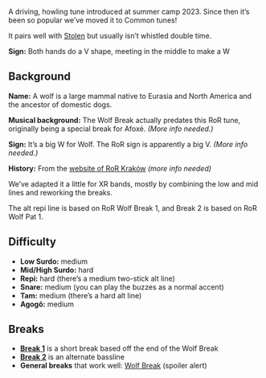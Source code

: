 A driving, howling tune introduced at summer camp 2023. Since then it’s been so popular we’ve moved it to Common tunes!

It pairs well with [Stolen](/#/listen/Stolen) but usually isn’t whistled double time.

**Sign:** Both hands do a V shape, meeting in the middle to make a W


## Background

**Name:** A wolf is a large mammal native to Eurasia and North America and the ancestor of domestic dogs.

**Musical background:** The Wolf Break actually predates this RoR tune, originally being a special break for Afoxé. *(More info needed.)*

**Sign:** It’s a big W for Wolf. The RoR sign is apparently a big V. *(More info needed.)*

**History:** From the [website of RoR Kraków](https://sambaka.wordpress.com/rytmy/) *(more info needed)*

We’ve adapted it a little for XR bands, mostly by combining the low and mid lines and reworking the breaks.

The alt repi line is based on RoR Wolf Break 1, and Break 2 is based on RoR Wolf Pat 1.

## Difficulty

* **Low Surdo:** medium
* **Mid/High Surdo:** hard
* **Repi:** hard (there’s a medium two-stick alt line)
* **Snare:** medium (you can play the buzzes as a normal accent)
* **Tam:** medium (there’s a hard alt line)
* **Agogô:** medium

## Breaks

* [**Break 1**](/#/listen/Wolf/Break%201) is a short break based off the end of the Wolf Break
* [**Break 2**](/#/listen/Wolf/Break%202) is an alternate bassline
* **General breaks** that work well: [Wolf Break](/#/listen/More%20Breaks/Wolf%20Break) (spoiler alert)
